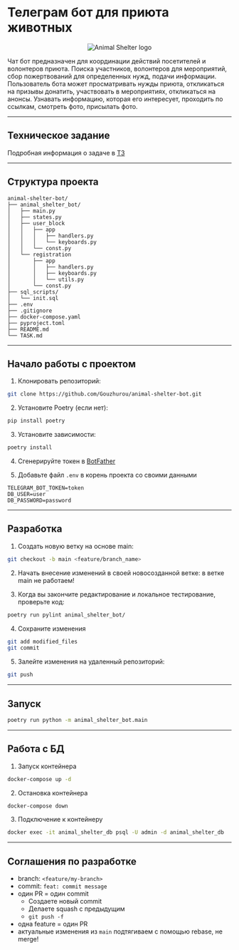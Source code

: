 # Телеграм бот для приюта животных

<p align="center">
  <img src="https://predannoeserdce.ru/wp-content/themes/catheart/img/kot_reporting.gif" alt="Animal Shelter logo">
</p>

Чат бот предназначен для координации действий посетителей и волонтеров приюта. Поиска участников, волонтеров для мероприятий, сбор пожертвований для определенных нужд, подачи информации. Пользователь бота может просматривать нужды приюта, откликаться на призывы донатить, участвовать в мероприятиях, откликаться на анонсы. Узнавать информацию, которая его интересует, проходить по ссылкам, смотреть фото, присылать фото.

******

## Техническое задание

Подробная информация о задаче в [ТЗ](./TASK.md)

******

## Структура проекта

```
animal-shelter-bot/
├── animal_shelter_bot/
│   ├── main.py
│   ├── states.py
│   ├── user_block
│   │   ├── app
│   │   │   ├── handlers.py
│   │   │   └── keyboards.py
│   │   └── const.py
│   └── registration
│       ├── app
│       │   ├── handlers.py
│       │   ├── keyboards.py
│       │   └── utils.py
│       └── const.py
├── sql_scripts/
│   └── init.sql
├── .env
├── .gitignore
├── docker-compose.yaml
├── pyproject.toml
├── README.md
└── TASK.md
```

******

## Начало работы с проектом

1. Клонировать репозиторий:

```bash
git clone https://github.com/Gouzhurou/animal-shelter-bot.git
```

2. Установите Poetry (если нет):

```bash
pip install poetry
```

3. Установите зависимости:

```bash
poetry install
```

4. Сгенерируйте токен в [BotFather](https://t.me/BotFather)

5. Добавьте файл `.env` в корень проекта со своими данными

```
TELEGRAM_BOT_TOKEN=token
DB_USER=user
DB_PASSWORD=password
```

***

## Разработка

1. Создать новую ветку на основе main:

```bash
git checkout -b main <feature/branch_name>
```

2. Начать внесение изменений в своей новосозданной ветке: в ветке main не работаем!

3. Когда вы закончите редактирование и локальное тестирование, проверьте код:

```bash
poetry run pylint animal_shelter_bot/
```

4. Сохраните изменения

```bash
git add modified_files
git commit
```

5. Залейте изменения на удаленный репозиторий:

```bash
git push
```

*****

## Запуск

```bash
poetry run python -m animal_shelter_bot.main
```

*****

## Работа с БД

1. Запуск контейнера
```bash
docker-compose up -d
```

2. Остановка контейнера
```bash
docker-compose down
```

3. Подключение к контейнеру
```bash
docker exec -it animal_shelter_db psql -U admin -d animal_shelter_db
```

*****

## Соглашения по разработке

* branch: `<feature/my-branch>`
* commit: `feat: commit message`
* один PR = один commit
  * Создаете новый commit
  * Делаете squash с предыдущим
  * `git push -f`
* одна feature = один PR
* актуальные изменения из `main` подтягиваем с помощью rebase, не merge!
